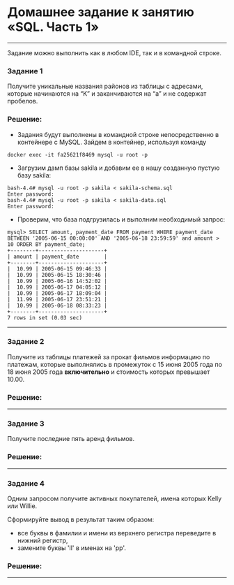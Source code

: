 # Домашнее задание к занятию «SQL. Часть 1»

---

Задание можно выполнить как в любом IDE, так и в командной строке.

### Задание 1

Получите уникальные названия районов из таблицы с адресами, которые начинаются на “K” и заканчиваются на “a” и не содержат пробелов.  

### Решение:    

- Задания будут выполнены в командной строке непосредственно в контейнере с MySQL. Зайдем в контейнер, используя команду

```
docker exec -it fa25621f8469 mysql -u root -p
```

- Загрузим дамп базы sakila и добавим ее в нашу созданную пустую базу sakila:

```
bash-4.4# mysql -u root -p sakila < sakila-schema.sql
Enter password:
bash-4.4# mysql -u root -p sakila < sakila-data.sql
Enter password:
```

- Проверим, что база подгрузилась и выполним необходимый запрос:

```
mysql> SELECT amount, payment_date FROM payment WHERE payment_date BETWEEN '2005-06-15 00:00:00' AND '2005-06-18 23:59:59' and amount > 10 ORDER BY payment_date;
+--------+---------------------+
| amount | payment_date        |
+--------+---------------------+
|  10.99 | 2005-06-15 09:46:33 |
|  10.99 | 2005-06-15 18:30:46 |
|  10.99 | 2005-06-16 14:52:02 |
|  10.99 | 2005-06-17 04:05:12 |
|  10.99 | 2005-06-17 18:09:04 |
|  11.99 | 2005-06-17 23:51:21 |
|  10.99 | 2005-06-18 08:33:23 |
+--------+---------------------+
7 rows in set (0.03 sec)
```

---

### Задание 2  

Получите из таблицы платежей за прокат фильмов информацию по платежам, которые выполнялись в промежуток с 15 июня 2005 года по 18 июня 2005 года **включительно** и стоимость которых превышает 10.00.  

### Решение:  

---

### Задание 3    

Получите последние пять аренд фильмов.  

### Решение:  

---

### Задание 4

Одним запросом получите активных покупателей, имена которых Kelly или Willie. 

Сформируйте вывод в результат таким образом:
- все буквы в фамилии и имени из верхнего регистра переведите в нижний регистр,
- замените буквы 'll' в именах на 'pp'.

### Решение:  

---
